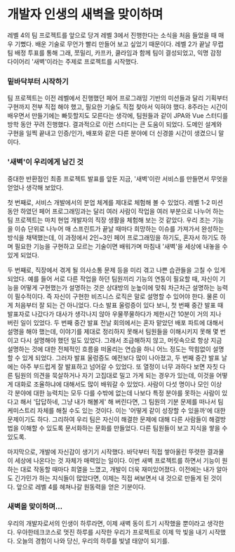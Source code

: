 # 개발자 인생의 새벽을 맞이하며

레벨 4의 팀 프로젝트를 앞으로 당겨 레벨 3에서 진행한다는 소식을 처음 들었을 때 매우 기뻤다. 배운 기술로 무언가 빨리 만들어 보고 싶었기 때문이다. 레벨 2가 끝날 무렵 팀 배정 투표를 통해 그래, 쪼밀리, 카프카, 쿨라임과 함께 팀이 결성되었고, 익명 감정 다이어리 '새벽'이라는 주제로 프로젝트를 시작했다.

### 밑바닥부터 시작하기

팀 프로젝트는 이전 레벨에서 진행했던 페어 프로그래밍 기반의 미션들과 달리 기획부터 구현까지 전부 직접 해야 했고, 필요한 기술도 직접 찾아서 익혀야 했다. 8주라는 시간이 배우면서 만들기에는 빠듯할지도 모른다는 생각에, 팀원들과 같이 JPA와 Vue 스터디를 방학 동안 꾸려 진행했다. 
결과적으로 이런 스터디는 큰 도움이 되었다. 도메인 설계와 구현을 일찍 끝내고 인증/인가, 배포와 같은 다른 분야에 더 신경쓸 시간이 생겼으니 말이다.

### '새벽'이 우리에게 남긴 것

중대한 반환점인 최종 프로젝트 발표를 앞둔 지금, '새벽'이란 서비스를 만들면서 무엇을 얻었나 생각해 보았다. 

첫 번째로, 서비스 개발에서의 분업 체계를 제대로 체험해 볼 수 있었다. 레벨 1-2 미션 동안 하였던 페어 프로그래밍과는 달리 여러 사람이 작업을 여러 부분으로 나누어 하는 팀 프로젝트는 마치 현업 개발자의 직장 생활을 체험해 보는 것 같았다. 
우리 조는 기능을 이슈 단위로 나누어 매 스프린트가 끝날 때마다 희망하는 이슈를 가져가서 완성하는 방식을 채택했는데, 이 과정에서 2인~3인 페어 프로그래밍을 하기도, 혼자서 하기도 하며 필요한 기능을 구현하고 모르는 기술이면 배워가며 마침내 '새벽'을 세상에 내놓을 수 있게 되었다.

두 번째로, 직장에서 겪게 될 의사소통 문제 등을 미리 겪고 나쁜 습관들을 고칠 수 있게 되었다. 
예를 들어 서로 다른 작업을 하던 팀원끼리 기능의 연동이 필요할 때, 자신이 기능을 어떻게 구현했는가 설명하는 것은 상대방의 눈높이에 맞춰 차근차근 설명하는 능력이 필수적이다. 즉 자신이 구현한 비즈니스 로직은 말로 설명할 수 있어야 한다. 물론 이게 처음부터 잘 되는 건 아니었다.
다소 발표 울렁증이 있다 보니, 첫 번째 중간 발표 때 발표자로 나갔다가 대사가 생각나지 않아 우물쭈물하다가 제한시간 10분이 거의 지나 버린 일이 있었다. 두 번째 중간 발표 전날 회의에서는 혼자 맡았던 배포 파트에 대해서 설명을 해야 했는데, 이야기를 제대로 정리하지 못해서 팀원들을 이해시키지 못해 몇 번이고 다시 설명해야 했던 일도 있었다. 
그래서 조급해하지 않고, 머릿속으로 항상 지금 설명하는 것에 대한 전체적인 흐름을 떠올리는 연습을 하니 어느 정도는 막힘없이 설명할 수 있게 되었다. 그러자 발표 울렁증도 예전보다 많이 나아졌고, 두 번째 중간 발표 날에는 아주 부드럽게 잘 발표하고 넘어갈 수 있었다.
또 열정이 너무 과하다 보면 자칫 다른 팀원의 의견을 묵살하거나 자기 고집대로 밀고 가게 되는 경우가 있는데, 이것을 어떻게 대화로 조율하냐에 대해서도 많이 배워갈 수 있었다. 사람이 다섯 명이나 모인 이상 각 분야에 대한 능력치는 모두 다를 수밖에 없는데 나보다 특정 분야를 못하는 사람이 있다고 해서 '답답하네, 그냥 내가 해볼게' 해 버린다면, 그 팀원의 기분 문제를 떠나서 팀 케미스트리 자체를 해칠 수도 있는 것이다. 이는 '어떻게 같이 성장할 수 있을까'에 대한 문제이기도 하다.
그리하여 우리 팀은 자신이 해결한 문제에 대해 다른 사람들이 해결방법을 이해할 수 있도록 문서화하는 문화를 만들었다. 다른 팀원들이 보고 지식을 쌓을 수 있도록.

마지막으로, 개발에 자신감이 생기기 시작했다. 바닥부터 직접 쌓아올린 뚜렷한 결과물이 세상에 나온다는 것 자체가 매력있는 일이다. 이번 새벽 프로젝트를 하면서 기능이 원하는 대로 작동할 때마다 희열을 느꼈고, 개발이 더욱 재미있어졌다. 이전에는 내가 알아도 긴가민가 하는 지식들이 많았다면, 이제는 직접 써보면서 내 것으로 만들게 된 것이다. 앞으로 레벨 4를 헤쳐나갈 원동력을 얻은 기분이다.

### 새벽을 맞이하며...

우리의 개발자로서의 인생이 하루라면, 이제 새벽 동이 트기 시작했을 뿐이라고 생각한다. 우아한테크코스로 멋진 하루를 시작한 우리가 프로젝트로 이제 막 빛을 내기 시작했다. 오늘의 경험이 나와 당신, 우리의 하루를 빛낼 태양이 되기를.

